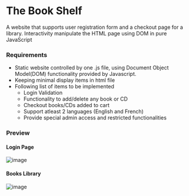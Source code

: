 # The Book Shelf
A website that supports user registration form and a checkout page for a library. Interactivity manipulate the HTML page using DOM in pure JavaScript

### Requirements
- Static website controlled by one .js file, using Document Object Model(DOM) functionality provided by Javascript.
- Keeping minimal display items in html file
- Following list of items to be implemented
    - Login Validation
    - Functionality to add/delete any book or CD
    - Checkout books/CDs added to cart
    - Support atleast 2 languages (English and French)
    - Provide special admin access and restricted functionalities

### Preview
#### Login Page
![image](https://user-images.githubusercontent.com/55213734/91510639-b01d8e00-e8ab-11ea-97bd-542e8ea4bc1e.png)

#### Books Library
![image](https://user-images.githubusercontent.com/55213734/91510791-13a7bb80-e8ac-11ea-85b5-92bf60e19fd0.png)
